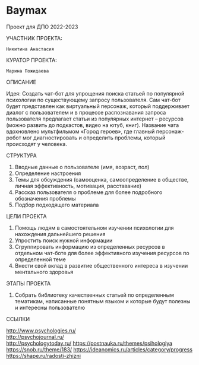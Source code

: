 # Baymax
Проект для ДПО 2022-2023

УЧАСТНИК ПРОЕКТА:

    Никитина Анастасия
   
    
КУРАТОР ПРОЕКТА:

    Марина Пожидаева

ОПИСАНИЕ

Идея: Создать чат-бот для упрощения поиска статьей по популярной психологии по существующему запросу пользователя.
Сам чат-бот будет представлен как виртуальный персонаж, который поддерживает диалог с пользователем и в процессе распознавания запроса пользователя предлагает статьи из популярных интернет – ресурсов (можно развить до подкастов, видео на ютуб, книг).
Название чата вдохновлено мультфильмом «Город героев», где главный персонаж-робот мог диагностировать и определить проблемы, который происходят у человека.

СТРУКТУРА

1)	Вводные данные о пользователе (имя, возраст, пол)
2)	Определение настроения
3)	Темы для обсуждения (самооценка, самоопределение в обществе, личная эффективность, мотивация, расставание)
4)	Рассказ пользователя о проблеме для более подробного обозначения проблемы
6)	Подбор подходящего материала

ЦЕЛИ ПРОЕКТА

1)	Помощь людям в самостоятельном изучении психологии для нахождения дальнейшего решения
2)	Упростить поиск нужной информации
3)	Сгруппировать информацию из определенных ресурсов в отдельном чат-боте для более эффективного изучения ресурсов по определенной теме
4)	Внести свой вклад в развитие общественного интереса в изучении ментального здоровья

  ЭТАПЫ ПРОЕКТА
  
1)	Собрать библиотеку качественных статьей по определенным тематикам, написанные понятным языком и которые будут полезны и интересны пользователю

ССЫЛКИ

http://www.psychologies.ru/   
http://psychojournal.ru/   
http://psychologytoday.ru/ 
https://postnauka.ru/themes/psihologiya
https://snob.ru/theme/183/
https://ideanomics.ru/articles/category/progress
https://shape.ru/radosti-zhizni

